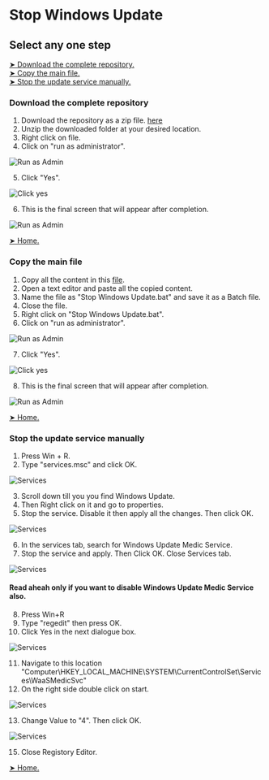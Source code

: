# Stop Windows Update
## Select any one step
[➤ Download the complete repository.](#download-the-complete-repository)<br />
[➤ Copy the main file.](#Copy-the-main-file)<br />
[➤ Stop the update service manually.](#Stop-the-update-service-manually)

### Download the complete repository

1. Download the repository as a zip file. [here](https://minhaskamal.github.io/DownGit/#/home?url=https://github.com/AshleyTuscano/Stop-Windows-Update/blob/main/Stop%20WIndows%20Update.bat)
2. Unzip the downloaded folder at your desired location.
3. Right click on file.
4. Click on "run as administrator".

![Run as Admin](https://github.com/AshleyTuscano/Stop-Windows-Update/blob/main/images/run%20as%20admin.jpg)

5. Click "Yes".

![Click yes](https://github.com/AshleyTuscano/Stop-Windows-Update/blob/main/images/click%20yes.png)

6. This is the final screen that will appear after completion.

![Run as Admin](https://github.com/AshleyTuscano/Stop-Windows-Update/blob/main/images/final.jpg)

[➤ Home.](#Stop-Windows-Update)

### Copy the main file

1. Copy all the content in this [file](https://github.com/AshleyTuscano/Stop-Windows-Update/blob/main/Stop%20WIndows%20Update.bat).
2. Open a text editor and paste all the copied content.
3. Name the file as "Stop Windows Update.bat" and save it as a Batch file.
4. Close the file.
5. Right click on "Stop Windows Update.bat".
6. Click on "run as administrator".

![Run as Admin](https://github.com/AshleyTuscano/Stop-Windows-Update/blob/main/images/Click%20On%20Run%20as%20Admin.jpg)

7. Click "Yes".

![Click yes](https://github.com/AshleyTuscano/Stop-Windows-Update/blob/main/images/click%20yes.png)

8. This is the final screen that will appear after completion.

![Run as Admin](https://github.com/AshleyTuscano/Stop-Windows-Update/blob/main/images/final.jpg)

[➤ Home.](#Stop-Windows-Update)

### Stop the update service manually

1. Press Win + R.
2. Type "services.msc" and click OK.

![Services](https://github.com/AshleyTuscano/Stop-Windows-Update/blob/main/images/win%2BR-services.jpg)

3. Scroll down till you you find Windows Update.
4. Then Right click on it and go to properties.
5. Stop the service. Disable it then apply all the changes. Then click OK.

![Services](https://github.com/AshleyTuscano/Stop-Windows-Update/blob/main/images/servicer%20properties.PNG)

6. In the services tab, search for Windows Update Medic Service.
7. Stop the service and apply. Then Click OK. Close Services tab.

![Services](https://github.com/AshleyTuscano/Stop-Windows-Update/blob/main/images/medic%20service%20properties.png)

#### Read aheah only if you want to disable Windows Update Medic Service also.

8. Press Win+R
9. Type "regedit" then press OK.
10. Click Yes in the next dialogue box.

![Services](https://github.com/AshleyTuscano/Stop-Windows-Update/blob/main/images/medic%20service%20properties.png)

11. Navigate to this location "Computer\HKEY_LOCAL_MACHINE\SYSTEM\CurrentControlSet\Services\WaaSMedicSvc"
12. On the right side double click on start.

![Services](https://github.com/AshleyTuscano/Stop-Windows-Update/blob/main/images/medic%20service%20.png)

13. Change Value to "4". Then click OK.

![Services](https://github.com/AshleyTuscano/Stop-Windows-Update/blob/main/images/change%20value.png)

15. Close Registory Editor.










[➤ Home.](#Stop-Windows-Update)

